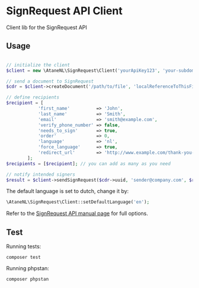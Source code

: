 # SignRequest API Client
Client lib for the SignRequest API

## Usage
```php

// initialize the client
$client = new \AtaneNL\SignRequest\Client('yourApiKey123', 'your-subdomain');

// send a document to SignRequest
$cdr = $client->createDocument('/path/to/file', 'localReferenceToThisFile');

// define recipients
$recipient = [
            'first_name'          => 'John',
            'last_name'           => 'Smith',
            'email'               => 'smith@example.com',
            'verify_phone_number' => false,
            'needs_to_sign'       => true,
            'order'               => 0,
            'language'            => 'nl',
            'force_language'      => true,
            'redirect_url'        => 'http://www.example.com/thank-you-for-signing',  // redirect here after the user finished signing
        ];
$recipients = [$recipient]; // you can add as many as you need

// notify intended signers
$result = $client->sendSignRequest($cdr->uuid, 'sender@company.com', $recipients, "Please sign this");
```

The default language is set to dutch, change it by:
```php
\AtaneNL\SignRequest\Client::setDefaultLanguage('en');
```

Refer to the [SignRequest API manual page](https://signrequest.com/api/v1/docs/) for full options.


## Test
Running tests:
```shell
composer test
```
Running phpstan:
```shell
composer phpstan
```
